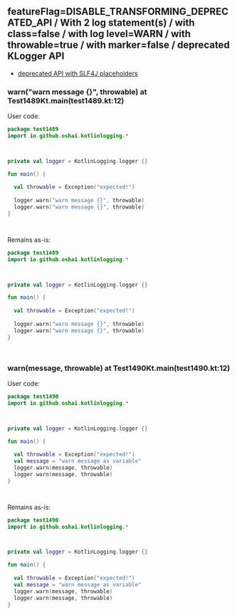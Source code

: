 ## featureFlag=DISABLE_TRANSFORMING_DEPRECATED_API / With 2 log statement(s) / with class=false / with log level=WARN / with throwable=true / with marker=false / deprecated KLogger API

* [deprecated API with SLF4J placeholders](deprecated-slf4j-placeholders.md)

###  warn("warn message {}", throwable) at Test1489Kt.main(test1489.kt:12)

User code:
```kotlin
package test1489
import io.github.oshai.kotlinlogging.*



private val logger = KotlinLogging.logger {}

fun main() {
  
  val throwable = Exception("expected!")
  
  logger.warn("warn message {}", throwable)
  logger.warn("warn message {}", throwable)
}




```
  
Remains as-is:
```kotlin
package test1489
import io.github.oshai.kotlinlogging.*



private val logger = KotlinLogging.logger {}

fun main() {
  
  val throwable = Exception("expected!")
  
  logger.warn("warn message {}", throwable)
  logger.warn("warn message {}", throwable)
}




```

###  warn(message, throwable) at Test1490Kt.main(test1490.kt:12)

User code:
```kotlin
package test1490
import io.github.oshai.kotlinlogging.*



private val logger = KotlinLogging.logger {}

fun main() {
  
  val throwable = Exception("expected!")
  val message = "warn message as variable"
  logger.warn(message, throwable)
  logger.warn(message, throwable)
}




```
  
Remains as-is:
```kotlin
package test1490
import io.github.oshai.kotlinlogging.*



private val logger = KotlinLogging.logger {}

fun main() {
  
  val throwable = Exception("expected!")
  val message = "warn message as variable"
  logger.warn(message, throwable)
  logger.warn(message, throwable)
}




```
